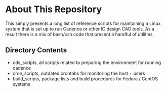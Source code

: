 # About This Repository
This simply presents a long list of reference scripts for maintaining a Linux system that is set up to run Cadence or other IC design CAD tools. As a result there is a mix of bash/csh code that present a handful of utilities.

## Directory Contents
 - cds_scripts, all scripts related to preparing the environment for running cadence
 - cron_scripts, outdated crontabs for monitoring the host + users
 - build_scripts, package lists and build procedures for Fedora / CentOS systems
